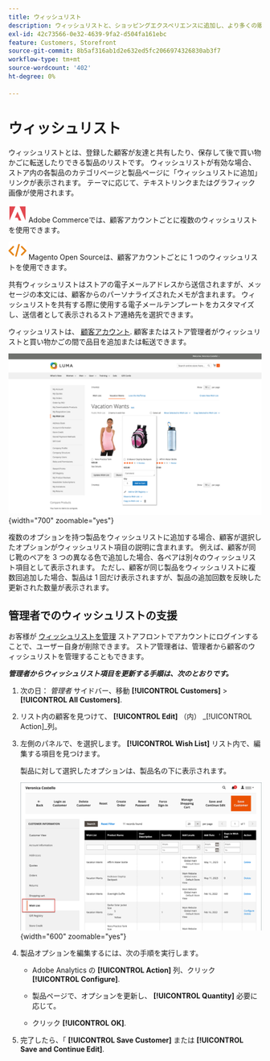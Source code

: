 ```yaml
---
title: ウィッシュリスト
description: ウィッシュリストと、ショッピングエクスペリエンスに追加し、より多くの販売を促進する方法について説明します。
exl-id: 42c73566-0e32-4639-9fa2-d504fa161ebc
feature: Customers, Storefront
source-git-commit: 8b5af316ab1d2e632ed5fc2066974326830ab3f7
workflow-type: tm+mt
source-wordcount: '402'
ht-degree: 0%

---
```


# ウィッシュリスト

ウィッシュリストとは、登録した顧客が友達と共有したり、保存して後で買い物かごに転送したりできる製品のリストです。 ウィッシュリストが有効な場合、ストア内の各製品のカテゴリページと製品ページに「ウィッシュリストに追加」リンクが表示されます。 テーマに応じて、テキストリンクまたはグラフィック画像が使用されます。

![Adobe Commerce](../assets/adobe-logo.svg) Adobe Commerceでは、顧客アカウントごとに複数のウィッシュリストを使用できます。

![Magento Open Source](../assets/open-source.svg) Magento Open Sourceは、顧客アカウントごとに 1 つのウィッシュリストを使用できます。

共有ウィッシュリストはストアの電子メールアドレスから送信されますが、メッセージの本文には、顧客からのパーソナライズされたメモが含まれます。 ウィッシュリストを共有する際に使用する電子メールテンプレートをカスタマイズし、送信者として表示されるストア連絡先を選択できます。

ウィッシュリストは、 [顧客アカウント](../customers/account-dashboard.md). 顧客またはストア管理者がウィッシュリストと買い物かごの間で品目を追加または転送できます。

![ストアフロントの例 — ウィッシュリスト](./assets/storefront-my-wishlist.png){width="700" zoomable="yes"}

複数のオプションを持つ製品をウィッシュリストに追加する場合、顧客が選択したオプションがウィッシュリスト項目の説明に含まれます。 例えば、顧客が同じ靴のペアを 3 つの異なる色で追加した場合、各ペアは別々のウィッシュリスト項目として表示されます。 ただし、顧客が同じ製品をウィッシュリストに複数回追加した場合、製品は 1 回だけ表示されますが、製品の追加回数を反映した更新された数量が表示されます。

## 管理者でのウィッシュリストの支援

お客様が [ウィッシュリストを管理](wishlist-storefront.md) ストアフロントでアカウントにログインすることで、ユーザー自身が削除できます。 ストア管理者は、管理者から顧客のウィッシュリストを管理することもできます。

**_管理者からウィッシュリスト項目を更新する手順は、次のとおりです。_**

1. 次の日： _管理者_ サイドバー、移動 **[!UICONTROL Customers]** > **[!UICONTROL All Customers]**.

1. リスト内の顧客を見つけて、 **[!UICONTROL Edit]** （内） _[!UICONTROL Action]_列。

1. 左側のパネルで、を選択します。 **[!UICONTROL Wish List]** リスト内で、編集する項目を見つけます。

   製品に対して選択したオプションは、製品名の下に表示されます。

   ![コマース管理 — お客様のウィッシュリスト](./assets/customer-wishlist-edit-admin.png){width="600" zoomable="yes"}

1. 製品オプションを編集するには、次の手順を実行します。

   - Adobe Analytics の **[!UICONTROL Action]** 列、クリック **[!UICONTROL Configure]**.

   - 製品ページで、オプションを更新し、 **[!UICONTROL Quantity]** 必要に応じて。

   - クリック **[!UICONTROL OK]**.

1. 完了したら、「 **[!UICONTROL Save Customer]** または **[!UICONTROL Save and Continue Edit]**.
